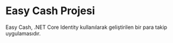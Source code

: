 # Easy Cash Projesi

Easy Cash, .NET Core Identity kullanılarak geliştirilen bir para takip uygulamasıdır.
